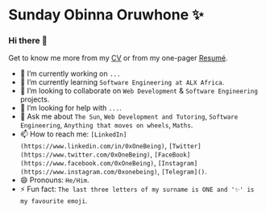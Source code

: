 # **Sunday Obinna Oruwhone ✨**

### Hi there 👋

Get to know me more from my [CV](https://docs.google.com/document/d/1ocDekhxp9KxNqNtb6MkeAlDd9gDQ14vbsIGvzyYVK4I/edit?usp=sharing) or from my one-pager [Resumé](https://docs.google.com/document/d/1W4riSUmAR-9jOE98AILIzI74mzGna9xPSutxnap8-qU/edit?usp=sharing).

- 🔭 I’m currently working on `...`
- 🌱 I’m currently learning `Software Engineering at ALX Africa`.
- 👯 I’m looking to collaborate on `Web Development` & `Software Engineering` projects.
- 🤔 I’m looking for help with `...`.
- 💬 Ask me about `The Sun`, `Web Development and Tutoring`, `Software Engineering`, `Anything that moves on wheels`, `Maths`.
- 📫 How to reach me: `[LinkedIn](https://www.linkedin.com/in/0xOneBeing)`, `[Twitter](https://www.twitter.com/0xOneBeing)`, `[FaceBook](https://www.facebook.com/0xOneBeing)`, `[Instagram](https://www.instagram.com/0xonebeing)`, `[Telegram]()`.
- 😄 Pronouns: `He/Him`.
- ⚡ Fun fact: `The last three letters of my surname is ONE and '✨' is my favourite emoji`.
